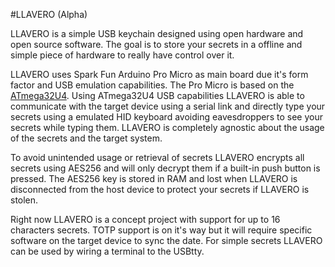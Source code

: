 #LLAVERO (Alpha)

LLAVERO is a simple USB keychain designed using open hardware and open source software. The goal is to store your secrets in a offline and simple piece of hardware to really have control over it. 

LLAVERO uses Spark Fun Arduino Pro Micro as main board due it's form factor and USB emulation capabilities. The Pro Micro is based on the [ATmega32U4](http://www.atmel.com/devices/atmega32u4.aspx). Using ATmega32U4 USB capabilities LLAVERO is able to communicate with the target device using a serial link and directly type your secrets using a emulated HID keyboard avoiding eavesdroppers to see your secrets while typing them. LLAVERO is completely agnostic about the usage of the secrets and the target system.

To avoid unintended usage or retrieval of secrets LLAVERO encrypts all secrets using AES256 and will only decrypt them if a built-in push button is pressed. The AES256 key is stored in RAM and lost when LLAVERO is disconnected from the host device to protect your secrets if LLAVERO is stolen. 

Right now LLAVERO is a concept project with support for up to 16 characters secrets. TOTP support is on it's way but it will require specific software on the target device to sync the date. For simple secrets LLAVERO can be used by wiring a terminal to the USBtty. 

